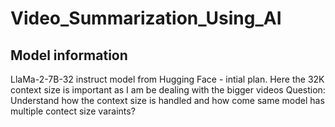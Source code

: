 # Video_Summarization_Using_AI

## Model information
LlaMa-2-7B-32 instruct model from Hugging Face - intial plan. Here the 32K context size is important as I am be dealing with the bigger videos
Question: Understand how the context size is handled and how come same model has multiple contect size varaints?